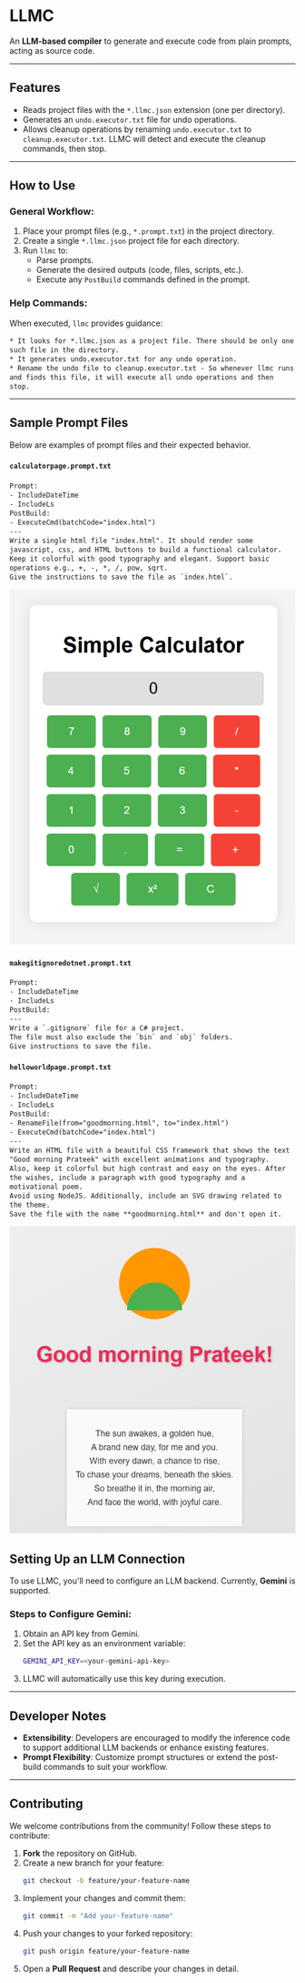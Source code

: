# LLMC

An **LLM-based compiler** to generate and execute code from plain prompts, acting as source code.

---

## Features

- Reads project files with the `*.llmc.json` extension (one per directory).
- Generates an `undo.executor.txt` file for undo operations.
- Allows cleanup operations by renaming `undo.executor.txt` to `cleanup.executor.txt`. LLMC will detect and execute the cleanup commands, then stop.

---

## How to Use

### General Workflow:
1. Place your prompt files (e.g., `*.prompt.txt`) in the project directory.
2. Create a single `*.llmc.json` project file for each directory.
3. Run `llmc` to:
   - Parse prompts.
   - Generate the desired outputs (code, files, scripts, etc.).
   - Execute any `PostBuild` commands defined in the prompt.

### Help Commands:
When executed, `llmc` provides guidance:
```plaintext
* It looks for *.llmc.json as a project file. There should be only one such file in the directory.
* It generates undo.executor.txt for any undo operation.
* Rename the undo file to cleanup.executor.txt - So whenever llmc runs and finds this file, it will execute all undo operations and then stop.
```
---

## Sample Prompt Files

Below are examples of prompt files and their expected behavior.

#### `calculatorpage.prompt.txt`
```plaintext
Prompt:
- IncludeDateTime
- IncludeLs
PostBuild:
- ExecuteCmd(batchCode="index.html")
---
Write a single html file "index.html". It should render some javascript, css, and HTML buttons to build a functional calculator. 
Keep it colorful with good typography and elegant. Support basic operations e.g., +, -, *, /, pow, sqrt. 
Give the instructions to save the file as `index.html`.
```

![calculator](screenshots/calculator.png)


#### `makegitignoredotnet.prompt.txt`
```plaintext
Prompt:
- IncludeDateTime
- IncludeLs
PostBuild:
---
Write a `.gitignore` file for a C# project. 
The file must also exclude the `bin` and `obj` folders. 
Give instructions to save the file.
```

#### `helloworldpage.prompt.txt`
```plaintext
Prompt:
- IncludeDateTime
- IncludeLs
PostBuild:
- RenameFile(from="goodmorning.html", to="index.html")
- ExecuteCmd(batchCode="index.html")
---
Write an HTML file with a beautiful CSS framework that shows the text "Good morning Prateek" with excellent animations and typography. 
Also, keep it colorful but high contrast and easy on the eyes. After the wishes, include a paragraph with good typography and a motivational poem. 
Avoid using NodeJS. Additionally, include an SVG drawing related to the theme. 
Save the file with the name **goodmorning.html** and don't open it.
```

![goodmorning](screenshots/goodmorning.png)

## Setting Up an LLM Connection

To use LLMC, you'll need to configure an LLM backend. Currently, **Gemini** is supported.

### Steps to Configure Gemini:
1. Obtain an API key from Gemini.
2. Set the API key as an environment variable:
   ```bash
   GEMINI_API_KEY=<your-gemini-api-key>
   ```
3. LLMC will automatically use this key during execution.

---

## Developer Notes

- **Extensibility**: Developers are encouraged to modify the inference code to support additional LLM backends or enhance existing features.
- **Prompt Flexibility**: Customize prompt structures or extend the post-build commands to suit your workflow.

---

## Contributing

We welcome contributions from the community! Follow these steps to contribute:

1. **Fork** the repository on GitHub.
2. Create a new branch for your feature:
   ```bash
   git checkout -b feature/your-feature-name
   ```
3. Implement your changes and commit them:
   ```bash
   git commit -m "Add your-feature-name"
   ```
4. Push your changes to your forked repository:
   ```bash
   git push origin feature/your-feature-name
   ```
5. Open a **Pull Request** and describe your changes in detail.
